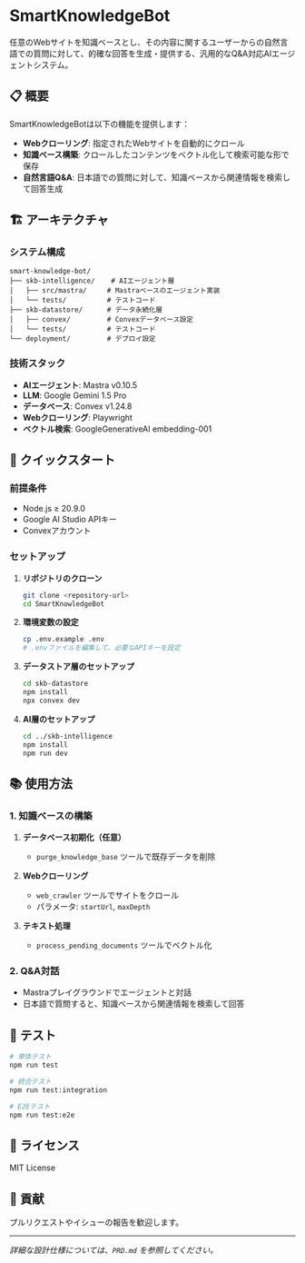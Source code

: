 # SmartKnowledgeBot

任意のWebサイトを知識ベースとし、その内容に関するユーザーからの自然言語での質問に対して、的確な回答を生成・提供する、汎用的なQ&A対応AIエージェントシステム。

## 📋 概要

SmartKnowledgeBotは以下の機能を提供します：

- **Webクローリング**: 指定されたWebサイトを自動的にクロール
- **知識ベース構築**: クロールしたコンテンツをベクトル化して検索可能な形で保存
- **自然言語Q&A**: 日本語での質問に対して、知識ベースから関連情報を検索して回答生成

## 🏗️ アーキテクチャ

### システム構成

```
smart-knowledge-bot/
├── skb-intelligence/    # AIエージェント層
│   ├── src/mastra/     # Mastraベースのエージェント実装
│   └── tests/          # テストコード
├── skb-datastore/      # データ永続化層  
│   ├── convex/         # Convexデータベース設定
│   └── tests/          # テストコード
└── deployment/         # デプロイ設定
```

### 技術スタック

- **AIエージェント**: Mastra v0.10.5
- **LLM**: Google Gemini 1.5 Pro
- **データベース**: Convex v1.24.8
- **Webクローリング**: Playwright
- **ベクトル検索**: GoogleGenerativeAI embedding-001

## 🚀 クイックスタート

### 前提条件

- Node.js ≥ 20.9.0
- Google AI Studio APIキー
- Convexアカウント

### セットアップ

1. **リポジトリのクローン**
   ```bash
   git clone <repository-url>
   cd SmartKnowledgeBot
   ```

2. **環境変数の設定**
   ```bash
   cp .env.example .env
   # .envファイルを編集して、必要なAPIキーを設定
   ```

3. **データストア層のセットアップ**
   ```bash
   cd skb-datastore
   npm install
   npx convex dev
   ```

4. **AI層のセットアップ**
   ```bash
   cd ../skb-intelligence
   npm install
   npm run dev
   ```

## 📚 使用方法

### 1. 知識ベースの構築

1. **データベース初期化（任意）**
   - `purge_knowledge_base` ツールで既存データを削除

2. **Webクローリング**
   - `web_crawler` ツールでサイトをクロール
   - パラメータ: `startUrl`, `maxDepth`

3. **テキスト処理**
   - `process_pending_documents` ツールでベクトル化

### 2. Q&A対話

- Mastraプレイグラウンドでエージェントと対話
- 日本語で質問すると、知識ベースから関連情報を検索して回答

## 🧪 テスト

```bash
# 単体テスト
npm run test

# 統合テスト  
npm run test:integration

# E2Eテスト
npm run test:e2e
```

## 📄 ライセンス

MIT License

## 🤝 貢献

プルリクエストやイシューの報告を歓迎します。

---

*詳細な設計仕様については、`PRD.md` を参照してください。*